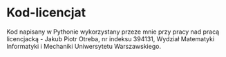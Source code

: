 # Kod-licencjat
Kod napisany w Pythonie wykorzystany przeze mnie przy pracy nad pracą licencjacką - Jakub Piotr Otreba, nr indeksu 394131, Wydział Matematyki Informatyki i Mechaniki Uniwersytetu Warszawskiego.
